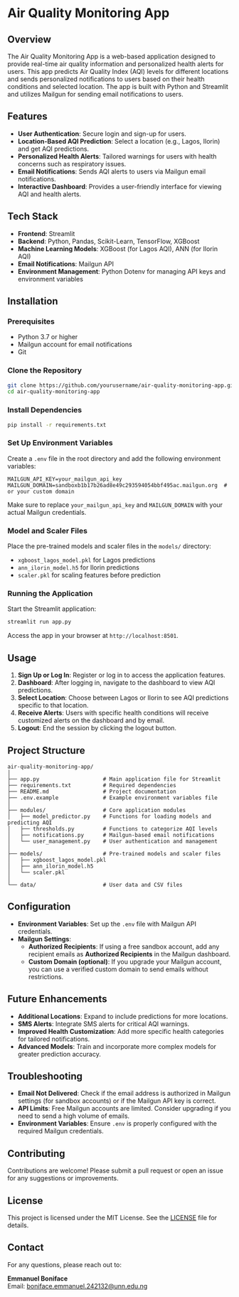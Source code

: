 # Air Quality Monitoring App

## Overview

The Air Quality Monitoring App is a web-based application designed to provide real-time air quality information and personalized health alerts for users. This app predicts Air Quality Index (AQI) levels for different locations and sends personalized notifications to users based on their health conditions and selected location. The app is built with Python and Streamlit and utilizes Mailgun for sending email notifications to users.

## Features

- **User Authentication**: Secure login and sign-up for users.
- **Location-Based AQI Prediction**: Select a location (e.g., Lagos, Ilorin) and get AQI predictions.
- **Personalized Health Alerts**: Tailored warnings for users with health concerns such as respiratory issues.
- **Email Notifications**: Sends AQI alerts to users via Mailgun email notifications.
- **Interactive Dashboard**: Provides a user-friendly interface for viewing AQI and health alerts.

## Tech Stack

- **Frontend**: Streamlit
- **Backend**: Python, Pandas, Scikit-Learn, TensorFlow, XGBoost
- **Machine Learning Models**: XGBoost (for Lagos AQI), ANN (for Ilorin AQI)
- **Email Notifications**: Mailgun API
- **Environment Management**: Python Dotenv for managing API keys and environment variables

## Installation

### Prerequisites

- Python 3.7 or higher
- Mailgun account for email notifications
- Git

### Clone the Repository

```bash
git clone https://github.com/yourusername/air-quality-monitoring-app.git
cd air-quality-monitoring-app
```

### Install Dependencies

```bash
pip install -r requirements.txt
```

### Set Up Environment Variables

Create a `.env` file in the root directory and add the following environment variables:

```plaintext
MAILGUN_API_KEY=your_mailgun_api_key
MAILGUN_DOMAIN=sandboxb1b17b26ad8e49c293594054bbf495ac.mailgun.org  # or your custom domain
```

Make sure to replace `your_mailgun_api_key` and `MAILGUN_DOMAIN` with your actual Mailgun credentials.

### Model and Scaler Files

Place the pre-trained models and scaler files in the `models/` directory:

- `xgboost_lagos_model.pkl` for Lagos predictions
- `ann_ilorin_model.h5` for Ilorin predictions
- `scaler.pkl` for scaling features before prediction

### Running the Application

Start the Streamlit application:

```bash
streamlit run app.py
```

Access the app in your browser at `http://localhost:8501`.

## Usage

1. **Sign Up or Log In**: Register or log in to access the application features.
2. **Dashboard**: After logging in, navigate to the dashboard to view AQI predictions.
3. **Select Location**: Choose between Lagos or Ilorin to see AQI predictions specific to that location.
4. **Receive Alerts**: Users with specific health conditions will receive customized alerts on the dashboard and by email.
5. **Logout**: End the session by clicking the logout button.

## Project Structure

```
air-quality-monitoring-app/
│
├── app.py                    # Main application file for Streamlit
├── requirements.txt          # Required dependencies
├── README.md                 # Project documentation
├── .env.example              # Example environment variables file
│
├── modules/                  # Core application modules
│   ├── model_predictor.py    # Functions for loading models and predicting AQI
│   ├── thresholds.py         # Functions to categorize AQI levels
│   ├── notifications.py      # Mailgun-based email notifications
│   └── user_management.py    # User authentication and management
│
├── models/                   # Pre-trained models and scaler files
│   ├── xgboost_lagos_model.pkl
│   ├── ann_ilorin_model.h5
│   └── scaler.pkl
│
└── data/                     # User data and CSV files
```

## Configuration

- **Environment Variables**: Set up the `.env` file with Mailgun API credentials.
- **Mailgun Settings**:
  - **Authorized Recipients**: If using a free sandbox account, add any recipient emails as **Authorized Recipients** in the Mailgun dashboard.
  - **Custom Domain (optional)**: If you upgrade your Mailgun account, you can use a verified custom domain to send emails without restrictions.

## Future Enhancements

- **Additional Locations**: Expand to include predictions for more locations.
- **SMS Alerts**: Integrate SMS alerts for critical AQI warnings.
- **Improved Health Customization**: Add more specific health categories for tailored notifications.
- **Advanced Models**: Train and incorporate more complex models for greater prediction accuracy.

## Troubleshooting

- **Email Not Delivered**: Check if the email address is authorized in Mailgun settings (for sandbox accounts) or if the Mailgun API key is correct.
- **API Limits**: Free Mailgun accounts are limited. Consider upgrading if you need to send a high volume of emails.
- **Environment Variables**: Ensure `.env` is properly configured with the required Mailgun credentials.

## Contributing

Contributions are welcome! Please submit a pull request or open an issue for any suggestions or improvements.

## License

This project is licensed under the MIT License. See the [LICENSE](LICENSE) file for details.

## Contact

For any questions, please reach out to:

**Emmanuel Boniface**  
Email: boniface.emmanuel.242132@unn.edu.ng
